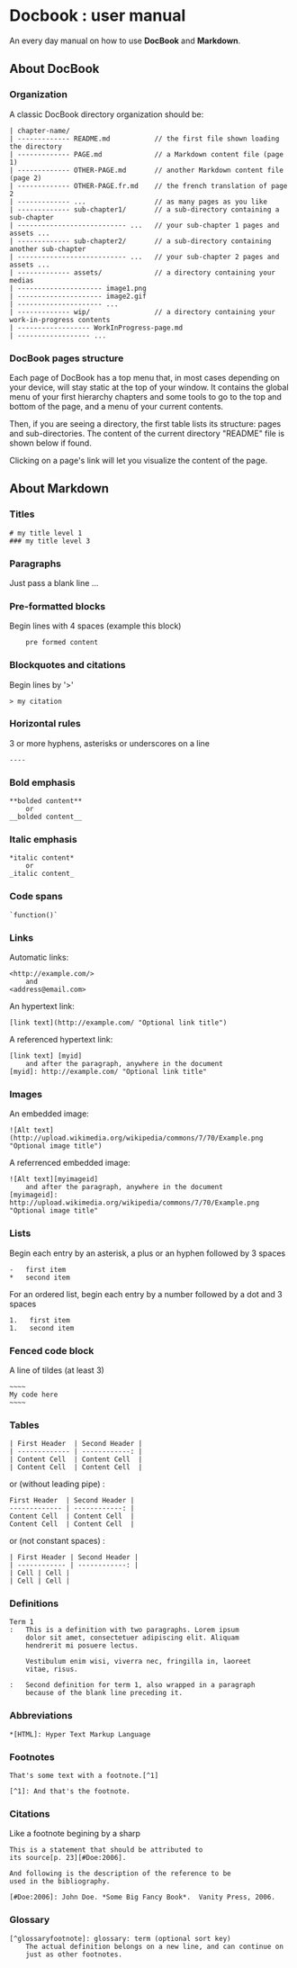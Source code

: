 Docbook : user manual
=====================

An every day manual on how to use **DocBook** and **Markdown**.


## About DocBook

### Organization

A classic DocBook directory organization should be:

    | chapter-name/
    | ------------- README.md           // the first file shown loading the directory
    | ------------- PAGE.md             // a Markdown content file (page 1)
    | ------------- OTHER-PAGE.md       // another Markdown content file (page 2)
    | ------------- OTHER-PAGE.fr.md    // the french translation of page 2
    | ------------- ...                 // as many pages as you like
    | ------------- sub-chapter1/       // a sub-directory containing a sub-chapter
    | --------------------------- ...   // your sub-chapter 1 pages and assets ...
    | ------------- sub-chapter2/       // a sub-directory containing another sub-chapter
    | --------------------------- ...   // your sub-chapter 2 pages and assets ...
    | ------------- assets/             // a directory containing your medias
    | --------------------- image1.png  
    | --------------------- image2.gif  
    | --------------------- ...  
    | ------------- wip/                // a directory containing your work-in-progress contents
    | ------------------ WorkInProgress-page.md
    | ------------------ ...  

### DocBook pages structure

Each page of DocBook has a top menu that, in most cases depending on your device, will stay
static at the top of your window. It contains the global menu of your first hierarchy chapters
and some tools to go to the top and bottom of the page, and a menu of your current contents.

Then, if you are seeing a directory, the first table lists its structure: pages and sub-directories.
The content of the current directory "README" file is shown below if found.

Clicking on a page's link will let you visualize the content of the page.


## About Markdown


### Titles

    # my title level 1
    ### my title level 3

### Paragraphs

Just pass a blank line ...

### Pre-formatted blocks

Begin lines with 4 spaces (example this block)

        pre formed content

### Blockquotes and citations

Begin lines by '>'

    > my citation

### Horizontal rules

3 or more hyphens, asterisks or underscores on a line

    ----

### Bold emphasis

    **bolded content**
        or
    __bolded content__

### Italic emphasis

    *italic content*
        or
    _italic content_

### Code spans

    `function()`

### Links

Automatic links:

    <http://example.com/>
        and
    <address@email.com>

An hypertext link:

    [link text](http://example.com/ "Optional link title")

A referenced hypertext link:

    [link text] [myid]
        and after the paragraph, anywhere in the document
    [myid]: http://example.com/ "Optional link title"

### Images

An embedded image:

    ![Alt text](http://upload.wikimedia.org/wikipedia/commons/7/70/Example.png "Optional image title")

A referrenced embedded image:

    ![Alt text][myimageid]
        and after the paragraph, anywhere in the document
    [myimageid]: http://upload.wikimedia.org/wikipedia/commons/7/70/Example.png "Optional image title"

### Lists

Begin each entry by an asterisk, a plus or an hyphen followed by 3 spaces

    -   first item
    *   second item

For an ordered list, begin each entry by a number followed by a dot and 3 spaces

    1.   first item
    1.   second item

### Fenced code block

A line of tildes (at least 3)

    ~~~~
    My code here
    ~~~~

### Tables

    | First Header  | Second Header |
    | ------------- | ------------: |
    | Content Cell  | Content Cell  |
    | Content Cell  | Content Cell  |

or (without leading pipe) :

    First Header  | Second Header |
    ------------- | ------------: |
    Content Cell  | Content Cell  |
    Content Cell  | Content Cell  |

or (not constant spaces) :

    | First Header | Second Header |
    | ------------ | ------------: |
    | Cell | Cell |
    | Cell | Cell |

### Definitions

    Term 1
    :   This is a definition with two paragraphs. Lorem ipsum 
        dolor sit amet, consectetuer adipiscing elit. Aliquam 
        hendrerit mi posuere lectus.

        Vestibulum enim wisi, viverra nec, fringilla in, laoreet
        vitae, risus.

    :   Second definition for term 1, also wrapped in a paragraph
        because of the blank line preceding it.

### Abbreviations

    *[HTML]: Hyper Text Markup Language

### Footnotes

    That's some text with a footnote.[^1]

    [^1]: And that's the footnote.

### Citations

Like a footnote begining by a sharp

    This is a statement that should be attributed to
    its source[p. 23][#Doe:2006].

    And following is the description of the reference to be
    used in the bibliography.

    [#Doe:2006]: John Doe. *Some Big Fancy Book*.  Vanity Press, 2006.

### Glossary

    [^glossaryfootnote]: glossary: term (optional sort key)
        The actual definition belongs on a new line, and can continue on
        just as other footnotes.
